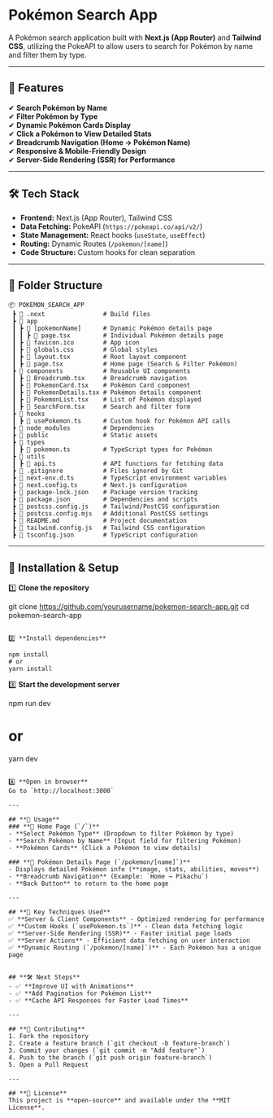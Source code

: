 # **Pokémon Search App**  
A Pokémon search application built with **Next.js (App Router)** and **Tailwind CSS**, utilizing the PokeAPI to allow users to search for Pokémon by name and filter them by type.

---

## **🚀 Features**
✔ **Search Pokémon by Name**  
✔ **Filter Pokémon by Type**  
✔ **Dynamic Pokémon Cards Display**  
✔ **Click a Pokémon to View Detailed Stats**  
✔ **Breadcrumb Navigation (Home → Pokémon Name)**  
✔ **Responsive & Mobile-Friendly Design**  
✔ **Server-Side Rendering (SSR) for Performance**  

---

## **🛠️ Tech Stack**
- **Frontend:** Next.js (App Router), Tailwind CSS  
- **Data Fetching:** PokeAPI (`https://pokeapi.co/api/v2/`)  
- **State Management:** React hooks (`useState`, `useEffect`)  
- **Routing:** Dynamic Routes (`/pokemon/[name]`)  
- **Code Structure:** Custom hooks for clean separation  

---

## **📂 Folder Structure**
```
📦 POKEMON_SEARCH_APP
 ┣ 📂 .next                # Build files
 ┣ 📂 app
 ┃ ┣ 📂 [pokemonName]      # Dynamic Pokémon details page
 ┃ ┃ ┣ 📜 page.tsx         # Individual Pokémon details page
 ┃ ┣ 📜 favicon.ico        # App icon
 ┃ ┣ 📜 globals.css        # Global styles
 ┃ ┣ 📜 layout.tsx         # Root layout component
 ┃ ┣ 📜 page.tsx           # Home page (Search & Filter Pokémon)
 ┣ 📂 components           # Reusable UI components
 ┃ ┣ 📜 Breadcrumb.tsx     # Breadcrumb navigation
 ┃ ┣ 📜 PokemonCard.tsx    # Pokémon Card component
 ┃ ┣ 📜 PokemonDetails.tsx # Pokémon details component
 ┃ ┣ 📜 PokemonList.tsx    # List of Pokémon displayed
 ┃ ┣ 📜 SearchForm.tsx     # Search and filter form
 ┣ 📂 hooks
 ┃ ┣ 📜 usePokemon.ts      # Custom hook for Pokémon API calls
 ┣ 📂 node_modules         # Dependencies
 ┣ 📂 public               # Static assets
 ┣ 📂 types
 ┃ ┣ 📜 pokemon.ts         # TypeScript types for Pokémon
 ┣ 📂 utils
 ┃ ┣ 📜 api.ts             # API functions for fetching data
 ┣ 📜 .gitignore           # Files ignored by Git
 ┣ 📜 next-env.d.ts        # TypeScript environment variables
 ┣ 📜 next.config.ts       # Next.js configuration
 ┣ 📜 package-lock.json    # Package version tracking
 ┣ 📜 package.json         # Dependencies and scripts
 ┣ 📜 postcss.config.js    # Tailwind/PostCSS configuration
 ┣ 📜 postcss.config.mjs   # Additional PostCSS settings
 ┣ 📜 README.md            # Project documentation
 ┣ 📜 tailwind.config.js   # Tailwind CSS configuration
 ┣ 📜 tsconfig.json        # TypeScript configuration
```

---

## **🔧 Installation & Setup**
1️⃣ **Clone the repository**  

git clone https://github.com/yourusername/pokemon-search-app.git
cd pokemon-search-app
```
  
2️⃣ **Install dependencies**  

npm install
# or
yarn install
```

3️⃣ **Start the development server**  

npm run dev
# or
yarn dev
```
  
4️⃣ **Open in browser**  
Go to `http://localhost:3000`

---

## **📝 Usage**
### **🔹 Home Page (`/`)**
- **Select Pokémon Type** (Dropdown to filter Pokémon by type)  
- **Search Pokémon by Name** (Input field for filtering Pokémon)  
- **Pokémon Cards** (Click a Pokémon to view details)

### **🔹 Pokémon Details Page (`/pokemon/[name]`)**
- Displays detailed Pokémon info (**image, stats, abilities, moves**)  
- **Breadcrumb Navigation** (Example: `Home → Pikachu`)  
- **Back Button** to return to the home page  

---

## **📌 Key Techniques Used**
✅ **Server & Client Components** - Optimized rendering for performance  
✅ **Custom Hooks (`usePokemon.ts`)** - Clean data fetching logic  
✅ **Server-Side Rendering (SSR)** - Faster initial page loads  
✅ **Server Actions** - Efficient data fetching on user interaction  
✅ **Dynamic Routing (`/pokemon/[name]`)** - Each Pokémon has a unique page  


## **🛠️ Next Steps**
- ✅ **Improve UI with Animations**  
- ✅ **Add Pagination for Pokémon List**  
- ✅ **Cache API Responses for Faster Load Times**  

---

## **🤝 Contributing**
1. Fork the repository  
2. Create a feature branch (`git checkout -b feature-branch`)  
3. Commit your changes (`git commit -m "Add feature"`)  
4. Push to the branch (`git push origin feature-branch`)  
5. Open a Pull Request  

---

## **📜 License**
This project is **open-source** and available under the **MIT License**.